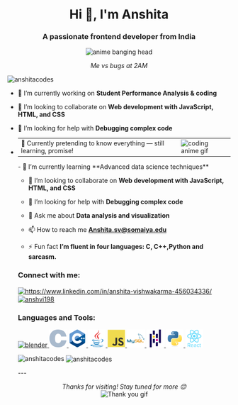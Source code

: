 <h1 align="center">Hi 👋, I'm Anshita</h1>
<h3 align="center">A passionate frontend developer from India</h3>

<p align="center">
  <img src="https://media.tenor.com/KUXIWC9D5_UAAAAi/my-hero-academia-boku-no-hero-academia.gif" alt="anime banging head" width="250"/>
</p>

<p align="center"><em>Me vs bugs at 2AM</em></p>

<p align="left"> <img src="https://komarev.com/ghpvc/?username=anshitacodes&label=Profile%20views&color=0e75b6&style=flat" alt="anshitacodes" /> </p>

- 🔭 I’m currently working on **Student Performance Analysis & coding**


- 👯 I’m looking to collaborate on **Web development with JavaScript, HTML, and CSS**
- 🤝 I’m looking for help with **Debugging complex code**
- <table>
  <tr>
    <td>🌱 Currently pretending to know everything — still learning, promise!</td>
    <td><img src="https://media2.giphy.com/media/v1.Y2lkPTc5MGI3NjExb201anJya3RxMmR4bWVsazl4MndyMmNycTBuN3VrNXk4YjY2N3F3YSZlcD12MV9pbnRlcm5hbF9naWZfYnlfaWQmY3Q9Zw/2IudUHdI075HL02Pkk/giphy.gif" alt="coding anime gif" width="150"/></td>
  </tr>
</table>
- 🌱 I’m currently learning **Advanced data science techniques**

- 👯 I’m looking to collaborate on **Web development with JavaScript, HTML, and CSS**

- 🤝 I’m looking for help with **Debugging complex code**

- 💬 Ask me about **Data analysis and visualization**

- 📫 How to reach me **Anshita.sv@somaiya.edu**

- ⚡ Fun fact **I’m fluent in four languages: C, C++,Python and sarcasm.**

<h3 align="left">Connect with me:</h3>
<p align="left">
<a href="https://linkedin.com/in/https://www.linkedin.com/in/anshita-vishwakarma-456034336/" target="blank"><img align="center" src="https://raw.githubusercontent.com/rahuldkjain/github-profile-readme-generator/master/src/images/icons/Social/linked-in-alt.svg" alt="https://www.linkedin.com/in/anshita-vishwakarma-456034336/" height="30" width="40" /></a>
<a href="https://instagram.com/anshvi198" target="blank"><img align="center" src="https://raw.githubusercontent.com/rahuldkjain/github-profile-readme-generator/master/src/images/icons/Social/instagram.svg" alt="anshvi198" height="30" width="40" /></a>
</p>

<h3 align="left">Languages and Tools:</h3>
<p align="left"> <a href="https://www.blender.org/" target="_blank" rel="noreferrer"> <img src="https://download.blender.org/branding/community/blender_community_badge_white.svg" alt="blender" width="40" height="40"/> </a> <a href="https://www.cprogramming.com/" target="_blank" rel="noreferrer"> <img src="https://raw.githubusercontent.com/devicons/devicon/master/icons/c/c-original.svg" alt="c" width="40" height="40"/> </a> <a href="https://www.w3schools.com/cpp/" target="_blank" rel="noreferrer"> <img src="https://raw.githubusercontent.com/devicons/devicon/master/icons/cplusplus/cplusplus-original.svg" alt="cplusplus" width="40" height="40"/> </a> <a href="https://www.java.com" target="_blank" rel="noreferrer"> <img src="https://raw.githubusercontent.com/devicons/devicon/master/icons/java/java-original.svg" alt="java" width="40" height="40"/> </a> <a href="https://developer.mozilla.org/en-US/docs/Web/JavaScript" target="_blank" rel="noreferrer"> <img src="https://raw.githubusercontent.com/devicons/devicon/master/icons/javascript/javascript-original.svg" alt="javascript" width="40" height="40"/> </a> <a href="https://www.mysql.com/" target="_blank" rel="noreferrer"> <img src="https://raw.githubusercontent.com/devicons/devicon/master/icons/mysql/mysql-original-wordmark.svg" alt="mysql" width="40" height="40"/> </a> <a href="https://pandas.pydata.org/" target="_blank" rel="noreferrer"> <img src="https://raw.githubusercontent.com/devicons/devicon/2ae2a900d2f041da66e950e4d48052658d850630/icons/pandas/pandas-original.svg" alt="pandas" width="40" height="40"/> </a> <a href="https://www.python.org" target="_blank" rel="noreferrer"> <img src="https://raw.githubusercontent.com/devicons/devicon/master/icons/python/python-original.svg" alt="python" width="40" height="40"/> </a> <a href="https://reactjs.org/" target="_blank" rel="noreferrer"> <img src="https://raw.githubusercontent.com/devicons/devicon/master/icons/react/react-original-wordmark.svg" alt="react" width="40" height="40"/> </a> </p>

<p><img align="left" src="https://github-readme-stats.vercel.app/api/top-langs?username=anshitacodes&show_icons=true&locale=en&layout=compact" alt="anshitacodes" /></p>

<p>&nbsp;<img align="center" src="https://github-readme-stats.vercel.app/api?username=anshitacodes&show_icons=true&locale=en" alt="anshitacodes" /></p>
---

<p align="center">
  <em>Thanks for visiting! Stay tuned for more 😊</em><br/>
  <img src="https://media1.tenor.com/m/nIcYvlwwzJcAAAAC/gojo-gojo-satoru.gif" alt="Thank you gif" width="200"/>
</p>

